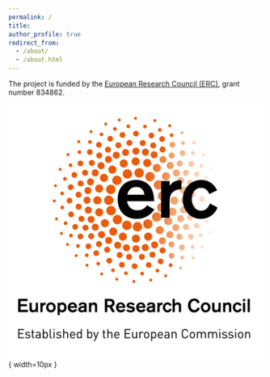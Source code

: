 ```yaml
---
permalink: /
title:
author_profile: true
redirect_from: 
  - /about/
  - /about.html
---
```


The project is funded by the [European Research Council (ERC)](https://erc.europa.eu), grant number 834862.

![ERC](/images/LOGO_ERC.jpg){ width=10px }
